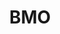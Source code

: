 ---
title: "BMO"
description: ""
pubDate: "2022"
heroImage: "/bmo.png"
tags: ["Blender" , "Lowpoly"]
---